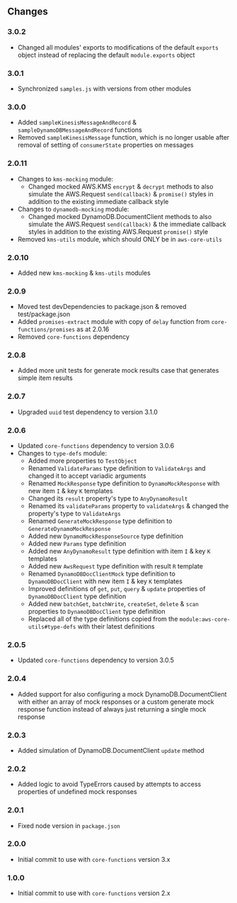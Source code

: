 ## Changes

### 3.0.2
- Changed all modules' exports to modifications of the default `exports` object instead of replacing the default `module.exports` object

### 3.0.1
- Synchronized `samples.js` with versions from other modules

### 3.0.0
- Added `sampleKinesisMessageAndRecord` & `sampleDynamoDBMessageAndRecord` functions
- Removed `sampleKinesisMessage` function, which is no longer usable after removal of setting of `consumerState` 
  properties on messages

### 2.0.11
- Changes to `kms-mocking` module:
  - Changed mocked AWS.KMS `encrypt` & `decrypt` methods to also simulate the AWS.Request `send(callback)` & `promise()` 
    styles in addition to the existing immediate callback style
- Changes to `dynamodb-mocking` module:
  - Changed mocked DynamoDB.DocumentClient methods to also simulate the AWS.Request `send(callback)` & the immediate 
    callback styles in addition to the existing AWS.Request `promise()` style
- Removed `kms-utils` module, which should ONLY be in `aws-core-utils`

### 2.0.10
- Added new `kms-mocking` & `kms-utils` modules

### 2.0.9
- Moved test devDependencies to package.json & removed test/package.json
- Added `promises-extract` module with copy of `delay` function from `core-functions/promises` as at 2.0.16
- Removed `core-functions` dependency

### 2.0.8
- Added more unit tests for generate mock results case that generates simple item results

### 2.0.7
- Upgraded `uuid` test dependency to version 3.1.0

### 2.0.6
- Updated `core-functions` dependency to version 3.0.6
- Changes to `type-defs` module:
  - Added more properties to `TestObject`
  - Renamed `ValidateParams` type definition to `ValidateArgs` and changed it to accept variadic arguments
  - Renamed `MockResponse` type definition to `DynamoMockResponse` with new item `I` & key `K` templates
   - Changed its `result` property's type to `AnyDynamoResult`
   - Renamed its `validateParams` property to `validateArgs` & changed the property's type to `ValidateArgs`
  - Renamed `GenerateMockResponse` type definition to `GenerateDynamoMockResponse`
  - Added new `DynamoMockResponseSource` type definition
  - Added new `Params` type definition
  - Added new `AnyDynamoResult` type definition with item `I` & key `K` templates
  - Added new `AwsRequest` type definition with result `R` template
  - Renamed `DynamoDBDocClientMock` type definition to `DynamoDBDocClient` with new item `I` & key `K` templates
  - Improved definitions of `get`, `put`, `query` & `update` properties of `DynamoDBDocClient` type definition
  - Added new `batchGet`, `batchWrite`, `createSet`, `delete` & `scan` properties to `DynamoDBDocClient` type definition
  - Replaced all of the type definitions copied from the `module:aws-core-utils#type-defs` with their latest definitions
  
### 2.0.5
- Updated `core-functions` dependency to version 3.0.5

### 2.0.4
- Added support for also configuring a mock DynamoDB.DocumentClient with either an array of mock responses or a custom 
  generate mock response function instead of always just returning a single mock response

### 2.0.3
- Added simulation of DynamoDB.DocumentClient `update` method

### 2.0.2
- Added logic to avoid TypeErrors caused by attempts to access properties of undefined mock responses

### 2.0.1
- Fixed node version in `package.json`

### 2.0.0
- Initial commit to use with `core-functions` version 3.x

### 1.0.0
- Initial commit to use with `core-functions` version 2.x